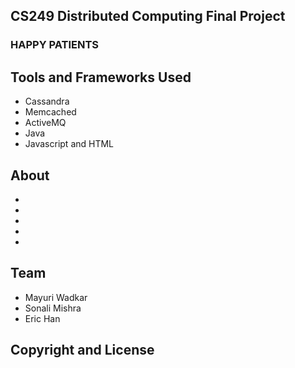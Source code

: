 ## CS249 Distributed Computing Final Project

### HAPPY PATIENTS ###

## Tools and Frameworks Used
* Cassandra
* Memcached
* ActiveMQ
* Java
* Javascript and HTML

## About
* 
* 
* 
* 
* 

## Team
* Mayuri Wadkar
* Sonali Mishra
* Eric Han

## Copyright and License
